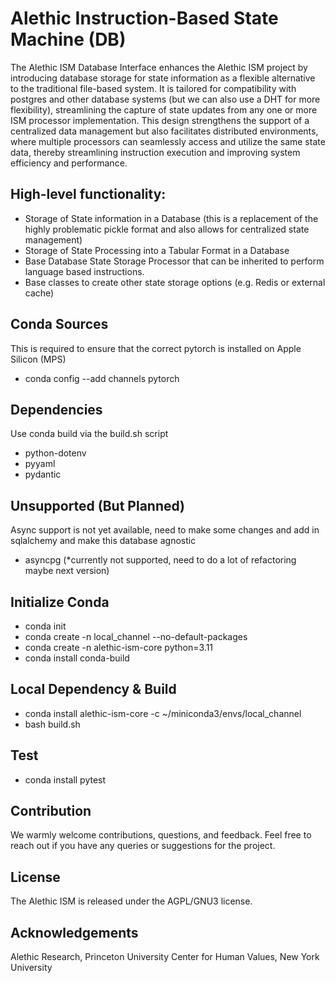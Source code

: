 # Alethic Instruction-Based State Machine (DB)
The Alethic ISM Database Interface enhances the Alethic ISM project by introducing database storage for state information as a flexible alternative to the traditional file-based system. It is tailored for compatibility with postgres and other database systems (but we can also use a DHT for more flexibility), streamlining the capture of state updates from any one or more ISM processor implementation. This design strengthens the support of a centralized data management but also facilitates distributed environments, where multiple processors can seamlessly access and utilize the same state data, thereby streamlining instruction execution and improving system efficiency and performance.

## High-level functionality:
- Storage of State information in a Database (this is a replacement of the highly problematic pickle format and also allows for centralized state management)
- Storage of State Processing into a Tabular Format in a Database
- Base Database State Storage Processor that can be inherited to perform language based instructions.
- Base classes to create other state storage options (e.g. Redis or external cache)

## Conda Sources
This is required to ensure that the correct pytorch is installed on Apple Silicon (MPS)

- conda config --add channels pytorch

## Dependencies

Use conda build via the build.sh script

- python-dotenv
- pyyaml
- pydantic

## Unsupported (But Planned)
Async support is not yet available, need to make some changes and add in sqlalchemy and make this database agnostic

- asyncpg (*currently not supported, need to do a lot of refactoring maybe next version)

## Initialize Conda

- conda init
- conda create -n local_channel --no-default-packages
- conda create -n alethic-ism-core python=3.11
- conda install conda-build

## Local Dependency & Build
- conda install alethic-ism-core -c ~/miniconda3/envs/local_channel
- bash build.sh

## Test
- conda install pytest

## Contribution
We warmly welcome contributions, questions, and feedback. Feel free to reach out if you have any queries or suggestions for the project.

## License
The Alethic ISM is released under the AGPL/GNU3 license.

## Acknowledgements
Alethic Research, Princeton University Center for Human Values, New York University
